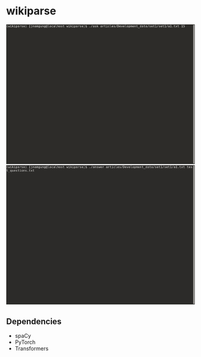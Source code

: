 # wikiparse

![Ask Demo](ask_test.gif)
![Answer Demo](answer_test.gif)

## Dependencies

- spaCy
- PyTorch
- Transformers
